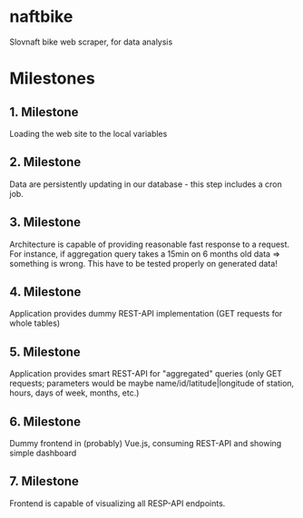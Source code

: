 # naftbike
Slovnaft bike web scraper, for data analysis

<h1>Milestones</h1>
<h2>1. Milestone</h2>

Loading the web site to the local variables

<h2>2. Milestone</h2>
Data are persistently updating in our database - this step includes a cron job.

<h2>3. Milestone</h2>
Architecture is capable of providing reasonable fast response to a request. For instance, if aggregation query takes a 15min on 6 months old data => something is wrong. This have to be tested properly on generated data!

<h2>4. Milestone</h2>
Application provides dummy REST-API implementation (GET requests for whole tables)

<h2>5. Milestone</h2>
Application provides smart REST-API for "aggregated" queries (only GET requests; parameters would be maybe name/id/latitude|longitude of station, hours, days of week, months, etc.) 

<h2>6. Milestone</h2>
Dummy frontend in (probably) Vue.js, consuming REST-API and showing simple dashboard

<h2>7. Milestone</h2>
Frontend is capable of visualizing all RESP-API endpoints.
